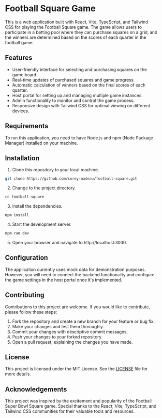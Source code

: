 # Football Square Game

This is a web application built with React, Vite, TypeScript, and Tailwind CSS for playing the Football Square game. The game allows users to participate in a betting pool where they can purchase squares on a grid, and the winners are determined based on the scores of each quarter in the football game.

## Features

- User-friendly interface for selecting and purchasing squares on the game board.
- Real-time updates of purchased squares and game progress.
- Automatic calculation of winners based on the final scores of each quarter.
- Host portal for setting up and managing multiple game instances.
- Admin functionality to monitor and control the game process.
- Responsive design with Tailwind CSS for optimal viewing on different devices.

## Requirements

To run this application, you need to have Node.js and npm (Node Package Manager) installed on your machine.

## Installation

1. Clone this repository to your local machine.

```bash
git clone https://github.com/corey-nadeau/football-square.git
```

2. Change to the project directory.

```bash
cd football-square
```

3. Install the dependencies.

```bash
npm install
```

4. Start the development server.

```bash
npm run dev
```

5. Open your browser and navigate to http://localhost:3000.

## Configuration

The application currently uses mock data for demonstration purposes. However, you will need to connect the backend functionality and configure the game settings in the host portal once it's implemented.

## Contributing

Contributions to this project are welcome. If you would like to contribute, please follow these steps:

1. Fork the repository and create a new branch for your feature or bug fix.
2. Make your changes and test them thoroughly.
3. Commit your changes with descriptive commit messages.
4. Push your changes to your forked repository.
5. Open a pull request, explaining the changes you have made.

## License

This project is licensed under the MIT License. See the [LICENSE](LICENSE) file for more details.

## Acknowledgements

This project was inspired by the excitement and popularity of the Football Super Bowl Square game. Special thanks to the React, Vite, TypeScript, and Tailwind CSS communities for their valuable tools and resources.
